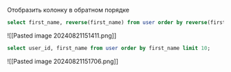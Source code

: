 Отобразить колонку в обратном порядке
```sql
select first_name, reverse(first_name) from user order by reverse(first_name) desc;
```
![[Pasted image 20240821151411.png]]

```sql
select user_id, first_name from user order by first_name limit 10;
```
![[Pasted image 20240821151706.png]]